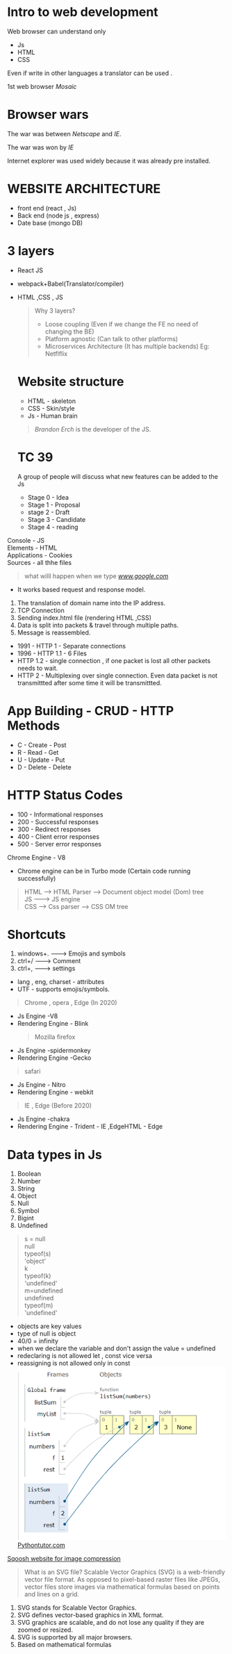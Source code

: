 # Intro to web development

Web browser can understand only

- Js
- HTML
- CSS

Even if write in other languages a translator can be used .

1st web browser _Mosaic_

# Browser wars

The war was between _Netscape_ and _IE_.

The war was won by _IE_

Internet explorer was used widely because it was already pre installed.

# WEBSITE ARCHITECTURE

- front end (react , Js)
- Back end (node js , express)
- Date base (mongo DB)

# 3 layers

- React JS
- webpack+Babel(Translator/compiler)
- HTML ,CSS , JS

  > Why 3 layers?
  >
  > - Loose coupling (Even if we change the FE no need of changing the BE)
  > - Platform agnostic (Can talk to other platforms)
  > - Microservices Architecture (It has multiple backends)
  >   Eg: Netflflix

  # Website structure

  - HTML - skeleton
  - CSS - Skin/style
  - Js - Human brain

  > _Brandon Erch_ is the developer of the JS.

  # TC 39

  A group of people will discuss what new features can be added to the Js

  - Stage 0 - Idea
  - Stage 1 - Proposal
  - stage 2 - Draft
  - Stage 3 - Candidate
  - Stage 4 - reading

Console - JS  
Elements - HTML  
Applications - Cookies  
Sources - all thhe files

> what willl happen when we type *www.google.com*

- It works based request and response model.

1. The translation of domain name into the IP address.
2. TCP Connection
3. Sending index.html file (rendering HTML ,CSS)
4. Data is split into packets & travel through multiple paths.
5. Message is reassembled.

- 1991 - HTTP 1 - Separate connections
- 1996 - HTTP 1.1 - 6 Files
- HTTP 1.2 - single connection , if one packet is lost all other packets needs to wait.
- HTTP 2 - Multiplexing over single connection. Even data packet is not transmittted after some time it will be transmittted.

# App Building - CRUD - HTTP Methods

- C - Create - Post
- R - Read - Get
- U - Update - Put
- D - Delete - Delete

# HTTP Status Codes

- 100 - Informational responses
- 200 - Successful responses
- 300 - Redirect responses
- 400 - Client error responses
- 500 - Server error responses

Chrome Engine - V8

- Chrome engine can be in Turbo mode (Certain code running successfully)

> HTML --> HTML Parser --> Document object model (Dom) tree  
> JS ---> JS engine  
> CSS --> Css parser --> CSS OM tree

# Shortcuts

1. windows+. ---> Emojis and symbols
2. ctrl+/ ---> Comment
3. ctrl+, ---> settings

- lang , eng, charset - attributes
- UTF - supports emojis/symbols.

> Chrome , opera , Edge (In 2020)

- Js Engine -V8
- Rendering Engine - Blink
  > Mozilla firefox
- Js Engine -spidermonkey
- Rendering Engine -Gecko

> safari

- Js Engine - Nitro
- Rendering Engine - webkit

> IE , Edge (Before 2020)

- Js Engine -chakra
- Rendering Engine - Trident - IE ,EdgeHTML - Edge

# Data types in Js

1. Boolean
2. Number
3. String
4. Object
5. Null
6. Symbol
7. Bigint
8. Undefined

> s = null  
> null  
> typeof(s)  
> 'object'  
> k  
> typeof(k)  
> 'undefined'  
> m=undefined  
> undefined  
> typeof(m)  
> 'undefined'

- objects are key values
- type of null is object
- 40/0 = infinity
- when we declare the variable and don't assign the value = undefined
- redeclaring is not allowed let , const vice versa
- reassigning is not allowed only in const  
  ![alt text](image.png)
  [Pythontutor.com](https://pythontutor.com/)

[Sqoosh website for image compression](https://squoosh.app/)

> What is an SVG file?
> Scalable Vector Graphics (SVG) is a web-friendly vector file format. As opposed to pixel-based raster files like JPEGs, vector files store images via mathematical formulas based on points and lines on a grid.

1. SVG stands for Scalable Vector Graphics.
2. SVG defines vector-based graphics in XML format.
3. SVG graphics are scalable, and do not lose any quality if they are zoomed or resized.
4. SVG is supported by all major browsers.
5. Based on mathematical formulas
